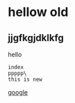 hellow  old
===========

jjgfkgjdklkfg
-------------

hello

    index
    ppppp\
    this is new

[google](http://www.google.com)
